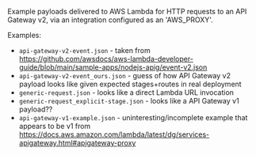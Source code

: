 Example payloads delivered to AWS Lambda for HTTP requests to an API Gateway v2, via an integration
configured as an 'AWS_PROXY'.


Examples:
 - `api-gateway-v2-event.json` - taken from https://github.com/awsdocs/aws-lambda-developer-guide/blob/main/sample-apps/nodejs-apig/event-v2.json
 - `api-gateway-v2-event_ours.json` - guess of how API Gateway v2 payload looks like given expected stages+routes in real deployment
 - `generic-request.json` - looks like a direct Lambda URL invocation
 - `generic-request_explicit-stage.json` - looks like a API Gateway v1 payload??
 - `api-gateway-v1-example.json` - uninteresting/incomplete example that appears to be v1 from https://docs.aws.amazon.com/lambda/latest/dg/services-apigateway.html#apigateway-proxy



